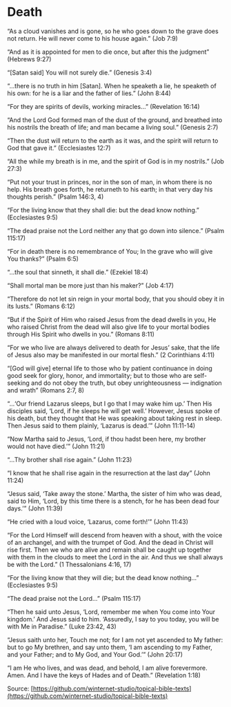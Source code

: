 Death
=====

“As a cloud vanishes and is gone, so he who goes down to the grave does not return. He will never come to his house again.” (Job 7:9)

“And as it is appointed for men to die once, but after this the judgment” (Hebrews 9:27)

“[Satan said] You will not surely die.” (Genesis 3:4)

“...there is no truth in him [Satan]. When he speaketh a lie, he speaketh of his own: for he is a liar and the father of lies.” (John 8:44)

“For they are spirits of devils, working miracles...” (Revelation 16:14)

“And the Lord God formed man of the dust of the ground, and breathed into his nostrils the breath of life; and man became a living soul.” (Genesis 2:7)

“Then the dust will return to the earth as it was, and the spirit will return to God that gave it.” (Ecclesiastes 12:7)

“All the while my breath is in me, and the spirit of God is in my nostrils.” (Job 27:3)

“Put not your trust in princes, nor in the son of man, in whom there is no help. His breath goes forth, he returneth to his earth; in that very day his thoughts perish.” (Psalm 146:3, 4)

“For the living know that they shall die: but the dead know nothing.” (Ecclesiastes 9:5)

“The dead praise not the Lord neither any that go down into silence.” (Psalm 115:17)

“For in death there is no remembrance of You; In the grave who will give You thanks?” (Psalm 6:5)

“...the soul that sinneth, it shall die.” (Ezekiel 18:4)

“Shall mortal man be more just than his maker?” (Job 4:17)

“Therefore do not let sin reign in your mortal body, that you should obey it in its lusts.” (Romans 6:12)

“But if the Spirit of Him who raised Jesus from the dead dwells in you, He who raised Christ from the dead will also give life to your mortal bodies through His Spirit who dwells in you.” (Romans 8:11)

“For we who live are always delivered to death for Jesus’ sake, that the life of Jesus also may be manifested in our mortal flesh.” (2 Corinthians 4:11)

“[God will give] eternal life to those who by patient continuance in doing good seek for glory, honor, and immortality; but to those who are self-seeking and do not obey the truth, but obey unrighteousness — indignation and wrath” (Romans 2:7, 8)

“...‘Our friend Lazarus sleeps, but I go that I may wake him up.’ Then His disciples said, ‘Lord, if he sleeps he will get well.’ However, Jesus spoke of his death, but they thought that He was speaking about taking rest in sleep. Then Jesus said to them plainly, ‘Lazarus is dead.’” (John 11:11-14)

“Now Martha said to Jesus, ‘Lord, if thou hadst been here, my brother would not have died.’” (John 11:21)

“...Thy brother shall rise again.” (John 11:23)

“I know that he shall rise again in the resurrection at the last day” (John 11:24)

“Jesus said, ‘Take away the stone.’ Martha, the sister of him who was dead, said to Him, ‘Lord, by this time there is a stench, for he has been dead four days.’” (John 11:39)

“He cried with a loud voice, ‘Lazarus, come forth!’” (John 11:43)

“For the Lord Himself will descend from heaven with a shout, with the voice of an archangel, and with the trumpet of God. And the dead in Christ will rise first. Then we who are alive and remain shall be caught up together with them in the clouds to meet the Lord in the air. And thus we shall always be with the Lord.” (1 Thessalonians 4:16, 17)

“For the living know that they will die; but the dead know nothing...” (Ecclesiastes 9:5)

“The dead praise not the Lord...” (Psalm 115:17)

“Then he said unto Jesus, ‘Lord, remember me when You come into Your kingdom.’ And Jesus said to him. ‘Assuredly, I say to you today, you will be with Me in Paradise.” (Luke 23:42, 43)

“Jesus saith unto her, Touch me not; for I am not yet ascended to My father: but to go My brethren, and say unto them, ‘I am ascending to my Father, and your Father; and to My God, and Your God.’” (John 20:17)

“I am He who lives, and was dead, and behold, I am alive forevermore. Amen. And I have the keys of Hades and of Death.” (Revelation 1:18)


<!--
References:
15-O Where Do We Go When We Die.pdf
-->

Source: [https://github.com/winternet-studio/topical-bible-texts](https://github.com/winternet-studio/topical-bible-texts)
